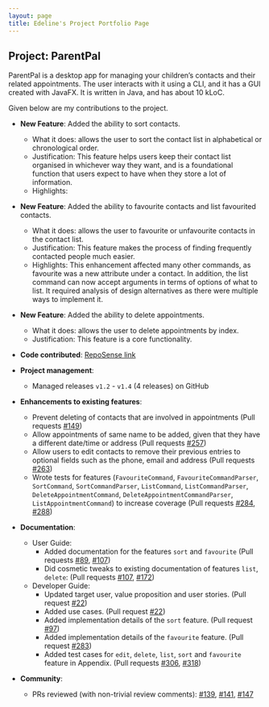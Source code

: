 ```yaml
---
layout: page
title: Edeline's Project Portfolio Page
---
```


## Project: ParentPal

ParentPal is a desktop app for managing your children’s contacts and their related appointments. 
The user interacts with it using a CLI, and it has a GUI created with JavaFX. 
It is written in Java, and has about 10 kLoC.

Given below are my contributions to the project.

* **New Feature**: Added the ability to sort contacts.
  * What it does: allows the user to sort the contact list in alphabetical or chronological order.
  * Justification: This feature helps users keep their contact list organised in whichever way they want, 
    and is a foundational function that users expect to have when they store a lot of information.
  * Highlights: 

* **New Feature**: Added the ability to favourite contacts and list favourited contacts.
  * What it does: allows the user to favourite or unfavourite contacts in the contact list.
  * Justification: This feature makes the process of finding frequently contacted people much easier.
  * Highlights: This enhancement affected many other commands, as favourite was a new attribute under a contact.
    In addition, the list command can now accept arguments in terms of options of what to list.
    It required analysis of design alternatives as there were multiple ways to implement it.

* **New Feature**: Added the ability to delete appointments.
  * What it does: allows the user to delete appointments by index.
  * Justification: This feature is a core functionality.

* **Code contributed**: [RepoSense link](https://nus-cs2103-ay2021s2.github.io/tp-dashboard/?search=edelinetenges&sort=groupTitle&sortWithin=title&timeframe=commit&mergegroup=&groupSelect=groupByAuthors&breakdown=true&checkedFileTypes=docs~functional-code~test-code~other&since=2021-02-19)

* **Project management**:
  * Managed releases `v1.2` - `v1.4` (4 releases) on GitHub

* **Enhancements to existing features**:
  * Prevent deleting of contacts that are involved in appointments (Pull requests [\#149](https://github.com/AY2021S2-CS2103T-W13-3/tp/pull/149))
  * Allow appointments of same name to be added, given that they have a different date/time or address (Pull requests [\#257](https://github.com/AY2021S2-CS2103T-W13-3/tp/pull/257))
  * Allow users to edit contacts to remove their previous entries to optional fields such as the phone, email and address (Pull requests [\#263](https://github.com/AY2021S2-CS2103T-W13-3/tp/pull/263))
  * Wrote tests for features (`FavouriteCommand`, `FavouriteCommandParser`, `SortCommand`, `SortCommandParser`, `ListCommand`, `ListCommandParser`, `DeleteAppointmentCommand`, `DeleteAppointmentCommandParser`, `ListAppointmentCommand`) to increase coverage 
    (Pull requests [\#284](https://github.com/AY2021S2-CS2103T-W13-3/tp/pull/284), [\#288](https://github.com/AY2021S2-CS2103T-W13-3/tp/pull/288))

* **Documentation**:
  * User Guide:
    * Added documentation for the features `sort` and `favourite` (Pull requests [\#89](https://github.com/AY2021S2-CS2103T-W13-3/tp/pull/89), [\#107](https://github.com/AY2021S2-CS2103T-W13-3/tp/pull/107))
    * Did cosmetic tweaks to existing documentation of features `list`, `delete`: (Pull requests [\#107](https://github.com/AY2021S2-CS2103T-W13-3/tp/pull/107),
      [\#172](https://github.com/AY2021S2-CS2103T-W13-3/tp/pull/172))
  * Developer Guide:
    * Updated target user, value proposition and user stories. (Pull request [\#22](https://github.com/AY2021S2-CS2103T-W13-3/tp/pull/22))
    * Added use cases. (Pull request [\#22](https://github.com/AY2021S2-CS2103T-W13-3/tp/pull/22))
    * Added implementation details of the `sort` feature. (Pull request [\#97](https://github.com/AY2021S2-CS2103T-W13-3/tp/pull/97))
    * Added implementation details of the `favourite` feature. (Pull request [\#283](https://github.com/AY2021S2-CS2103T-W13-3/tp/pull/283))
    * Added test cases for `edit`, `delete`, `list`, `sort` and `favourite` feature in Appendix. (Pull requests [\#306](https://github.com/AY2021S2-CS2103T-W13-3/tp/pull/306), [\#318](https://github.com/AY2021S2-CS2103T-W13-3/tp/pull/318))

* **Community**:
  * PRs reviewed (with non-trivial review comments): [\#139](https://github.com/AY2021S2-CS2103T-W13-3/tp/pull/139), [\#141](https://github.com/AY2021S2-CS2103T-W13-3/tp/pull/141), [\#147](https://github.com/AY2021S2-CS2103T-W13-3/tp/pull/147)
